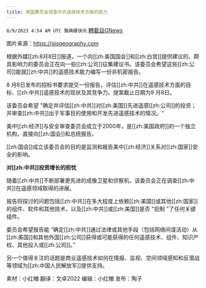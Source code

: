 ```yaml
---
title: 美国委员会调查中共遥感技术方面的能力
---
```

`8/9/2023 4:54 AM UTC 雅典娜快讯` [轉載自GNews](https://gnews.org/articles/1536470)

图片来源：https://gisgeography.com

根据外媒[[zh:8月8日]]报道，一个向[[zh:美国国会]]和[[zh:白宫]]提供建议的、颇具影响力的委员会正在向一些[[zh:公司]]征集建议书。该委员会希望这些[[zh:公司]]能就[[zh:中共]]的遥感技术能力编写一份非机密报告。  

8 月8日发布的招标书要求提交一份报告，评估[[zh:中共]]在遥感技术方面的目标、[[zh:中共]]遥感技术的现状及其竞争力。提案截止日期为9 月8日。  

该委员会希望 "确定并评估[[zh:中共]]对[[zh:美国]]先进遥感[[zh:公司]]的投资；并审查[[zh:中共]]出于军事目的使用和开发先进遥感技术的情况。"  

美中[[zh:经济]]与安全审查委员会成立于2000年，是[[zh:美国政府]]的一个独立机构，直接向[[zh:国会]]和总统报告。  

[[zh:国会]]成立该委员会的目的是监测和报告美中[[zh:经济]]关系对[[zh:国家]]安全的影响。  

**对[[zh:中共]]投资增长的担忧**  

随着[[zh:中共]]不断部署更先进的成像卫星和侦察机，该委员会正在调查[[zh:中共]]在遥感领域取得的进展。  

报告将探讨的问题包括[[zh:中共]]在多大程度上依赖[[zh:美国]]或其他[[zh:国家]]的组件、软件和其他技术，以及[[zh:中共]]或[[zh:美国]]是否 "扼制 "了任何关键组件。  

委员会希望报告能 “确定[[zh:中共]]通过法律或其他手段（包括网络间谍活动）从[[zh:美国]]和其他外国[[zh:公司]]获得或可能获得的任何遥感技术、组件、知识产权、其他投入或[[zh:公司]]。”

另一个值得关注的话题是商业遥感技术如何在情报、监视、空间领域感知和反潜战等领域为[[zh:中国人民解放军]]提供支持。

素材：小红帽  翻译：文卓2022  编辑：小红帽   发布：陶子



